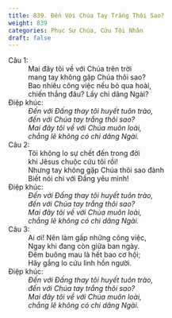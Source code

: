 ```yaml
---
title: 839. Đến Với Chúa Tay Trắng Thôi Sao?
weight: 839
categories: Phục Sự Chúa, Cứu Tội Nhân
draft: false
---
```

<dl><dt>Câu 1:</dt><dd data-verse="1">Mai đây tôi về với Chúa trên trời <br/>mang tay không gặp Chúa thôi sao? <br/>Bao nhiêu công việc nếu bỏ qua hoài, <br/>chiến thắng đâu? Lấy chi dâng Ngài? </dd><dt>Điệp khúc:</dt><dd data-chorus="1"><em>Đến với Đấng thay tôi huyết tuôn trào, <br/>đến với Chúa tay trắng thôi sao? <br/>Mai đây tôi về với Chúa muôn loài, <br/>chẳng lẽ không có chi dâng Ngài. </em></dd><dt>Câu 2:</dt><dd data-verse="2">Tôi không lo sự chết đến trong đời <br/>khi Jêsus chuộc cứu tôi rồi! <br/>Nhưng tay không gặp Chúa thôi sao đành <br/>Biết nói chi với Đấng yêu mình! </dd><dt>Điệp khúc:</dt><dd data-chorus="1"><em>Đến với Đấng thay tôi huyết tuôn trào, <br/>đến với Chúa tay trắng thôi sao? <br/>Mai đây tôi về với Chúa muôn loài, <br/>chẳng lẽ không có chi dâng Ngài. </em></dd><dt>Câu 3:</dt><dd data-verse="3">Ai ơi! Nên làm gấp những công việc, <br/>Ngay khi đang còn giữa ban ngày. <br/>Đêm buông mau là hết bao cơ hội; <br/>Hãy gắng lo cứu linh hồn người. </dd><dt>Điệp khúc:</dt><dd data-chorus="1"><em>Đến với Đấng thay tôi huyết tuôn trào, <br/>đến với Chúa tay trắng thôi sao? <br/>Mai đây tôi về với Chúa muôn loài, <br/>chẳng lẽ không có chi dâng Ngài. </em></dd></dl>
